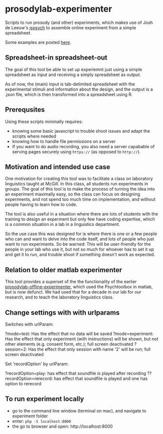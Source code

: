 # prosodylab-experimenter

Scripts to run prosody (and other) experiments, which makes use of Josh de Leeuw's [jspsych](https://www.jspsych.org/) to assemble online experiment from a simple spreadsheet. 

Some examples are posted [here](https://prosodylab.org/experimenter/examples).

## Spreadsheet-in spreadsheet-out

The goal of this tool be able to set up experiemnt just using a simple spreadsheet as input and receiving a simply spreadsheet as output. 

As of now, the (main) input is tab-delimited spreadsheet with the experimental stimuli and information about the design, and the output is a .json file, which is then transformed into a spreadsheet using R.

## Prerequsites

Using these scripts minimally requires:

* knowing some basic javascript to trouble shoot issues and adapt the scripts where needed
* knowing how to handle file permissions on a server
* If you want to do audio recording, you also need a server capabable of serving pages securely using `https://` (as opposed to `http://`).

## Motivation and intended use case

One motivation for creating this tool was to facilitate a class on laboratory linguistics taught at McGill. In this class, all students run experiments in groups. The goal of this tool is to make the process of turning the idea into an experiment maximally easy, so the class can focus on designing experiments, and not spend too much time on implementation, and without people having to learn how to code. 

The tool is also useful in a situation where there are lots of students with the training to design an experment but only few have coding expertise, which is a common situation in a lab in a linguistics department. 

So the use case this was designed for is where there is one or a few people who can and want to delve into the code itself, and lots of people who just want to run experiments. So be warned: This will be user-friendly for the people in your lab who use it, but not so much for whoever has to set it up and get it to run, and trouble shoot if something doesn't work as expected.

## Relation to older matlab experimenter

This tool provides a superset of the the functionality of the earlier [prosodylab-offline-experimenter](https://github.com/prosodylab/prosodylab-experimenter), which used the Psychtoolbox in matlab, but is now defunct. We had used that for a decade in our lab for our research, and to teach the laboratory linguistics class. 


## Change settings with with urlparams

Switches with urlParam:

?mode=test: Has the effect that no data will be saved
?mode=experiment: Has the effect that only experiment (with instructions) will be shown, but not other elements (e.g. consent form, etc.); full screen deactivated
?session=2: Has the effect that only session with name '2' will be run; full screen deactivated


Set 'recordOption' by urlParam: 

?recordOption=play: has effect that soundfile is played after recording
??recordOption=rerecord: has effect that soundfile is played and one has option to rerecord


## To run experiment locally

* go to the command line window (terminal on mac), and navigate to experiment folder
* enter: `php -S localhost:8000`
* the go to browser and open: http://localhost:8000


